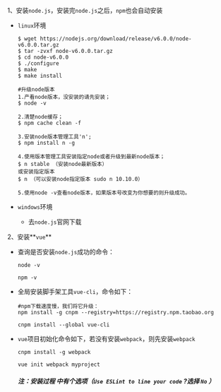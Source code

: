 1、安装`node.js`，安装完`node.js`之后，`npm`也会自动安装

- `linux`环境

  ```
  $ wget https://nodejs.org/download/release/v6.0.0/node-v6.0.0.tar.gz
  $ tar -zvxf node-v6.0.0.tar.gz
  $ cd node-v6.0.0
  $ ./configure
  $ make 
  $ make install
  
  #升级node版本
  1.产看node版本，没安装的请先安装；
  $ node -v
  
  2.清楚node缓存；
  $ npm cache clean -f
  
  3.安装node版本管理工具'n';
  $ npm install n -g
  
  4.使用版本管理工具安装指定node或者升级到最新node版本；
  $ n stable （安装node最新版本）
  或安装指定版本
  $ n （可以安装node指定版本 sudo n 10.10.0）
  
  5.使用node -v查看node版本，如果版本号改变为你想要的则升级成功。
  ```

- `windows`环境

  - 去`node.js`官网下载



2、安装**`vue`**

- 查询是否安装`node.js`成功的命令：

  ```
  node -v
  
  npm -v
  ```

- 全局安装脚手架工具`vue-cli`，命令如下：

  ```
  #npm下载速度慢，我们将它升级：
  npm install -g cnpm --registry=https://registry.npm.taobao.org
  
  cnpm install --global vue-cli
  ```

- `vue`项目初始化命令如下，若没有安装`webpack`，则先安装`webpack`

  ```
  cnpm install -g webpack
  
  vue init webpack myproject
  ```

  ##### 注：安装过程 中有个选项（`Use ESLint to line your code` ?选择 `No` ）

